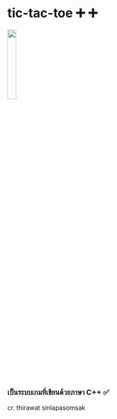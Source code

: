 # tic-tac-toe ➕ ➕
<img src="https://cdn.discordapp.com/attachments/975725000655011860/995712291226005535/C_Logo.png" width=20%>
<h3>เป็นระบบเกมที่เขียนด้วยภาษา C++ ✅</h3>
<p>cr. thirawat sinlapasomsak</p>
